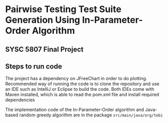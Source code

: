 # Pairwise Testing Test Suite Generation Using In-Parameter-Order Algorithm

## SYSC 5807 Final Project

## Steps to run code
The project has a dependency on JFreeChart in order to do plotting. Recommended way of running the code is to clone the repository and use an IDE such as IntelliJ or Eclipse to build the code. Both IDEs come with Maven installed, which is able to read the pom.xml file and install required dependencies

The implementation code of the In-Parameter-Order algorithm and Java-based random greedy algorithm are in the package `src/main/java/org/tobi`
